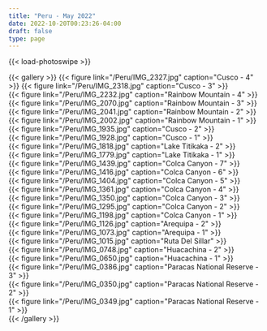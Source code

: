 ```yaml
---
title: "Peru - May 2022"
date: 2022-10-20T00:23:26-04:00
draft: false
type: page
---
```


{{< load-photoswipe >}}

{{< gallery >}} 
    {{< figure link="/Peru/IMG_2327.jpg" caption="Cusco - 4" >}}
    {{< figure link="/Peru/IMG_2318.jpg" caption="Cusco - 3" >}}      
    {{< figure link="/Peru/IMG_2232.jpg" caption="Rainbow Mountain - 4" >}}  
    {{< figure link="/Peru/IMG_2070.jpg" caption="Rainbow Mountain - 3" >}}  
    {{< figure link="/Peru/IMG_2041.jpg" caption="Rainbow Mountain - 2" >}}  
    {{< figure link="/Peru/IMG_2002.jpg" caption="Rainbow Mountain - 1" >}}  
    {{< figure link="/Peru/IMG_1935.jpg" caption="Cusco - 2" >}}  
    {{< figure link="/Peru/IMG_1928.jpg" caption="Cusco - 1" >}}      
    {{< figure link="/Peru/IMG_1818.jpg" caption="Lake Titikaka - 2" >}}  
    {{< figure link="/Peru/IMG_1779.jpg" caption="Lake Titikaka - 1" >}}  
    {{< figure link="/Peru/IMG_1439.jpg" caption="Colca Canyon - 7" >}}  
    {{< figure link="/Peru/IMG_1416.jpg" caption="Colca Canyon - 6" >}}  
    {{< figure link="/Peru/IMG_1404.jpg" caption="Colca Canyon - 5" >}}  
    {{< figure link="/Peru/IMG_1361.jpg" caption="Colca Canyon - 4" >}}  
    {{< figure link="/Peru/IMG_1350.jpg" caption="Colca Canyon - 3" >}}  
    {{< figure link="/Peru/IMG_1295.jpg" caption="Colca Canyon - 2" >}}  
    {{< figure link="/Peru/IMG_1198.jpg" caption="Colca Canyon - 1" >}}  
    {{< figure link="/Peru/IMG_1126.jpg" caption="Arequipa - 2" >}}  
    {{< figure link="/Peru/IMG_1073.jpg" caption="Arequipa - 1" >}}  
    {{< figure link="/Peru/IMG_1015.jpg" caption="Ruta Del Sillar" >}}  
    {{< figure link="/Peru/IMG_0748.jpg" caption="Huacachina - 2" >}}  
    {{< figure link="/Peru/IMG_0650.jpg" caption="Huacachina - 1" >}}  
    {{< figure link="/Peru/IMG_0386.jpg" caption="Paracas National Reserve - 3" >}}  
    {{< figure link="/Peru/IMG_0350.jpg" caption="Paracas National Reserve - 2" >}}  
    {{< figure link="/Peru/IMG_0349.jpg" caption="Paracas National Reserve - 1" >}}  
{{< /gallery >}}